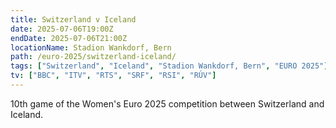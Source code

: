 ```yaml
---
title: Switzerland v Iceland
date: 2025-07-06T19:00Z
endDate: 2025-07-06T21:00Z
locationName: Stadion Wankdorf, Bern
path: /euro-2025/switzerland-iceland/
tags: ["Switzerland", "Iceland", "Stadion Wankdorf, Bern", "EURO 2025"]
tv: ["BBC", "ITV", "RTS", "SRF", "RSI", "RÚV"]
---
```

10th game of the Women's Euro 2025 competition between Switzerland and Iceland. 